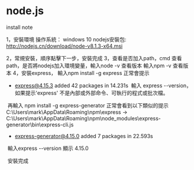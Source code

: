 # node.js
install note

1，安裝環境
  操作系統： windows 10
  nodejs安裝包: http://nodejs.cn/download/node-v8.1.3-x64.msi

2，常規安裝，順序點擊下一步，安裝完成
3，查看是否加入path，cmd 查看 path，是否將nodejs加入環境變量，輸入node -v 查看版本
  輸入npm -v 查看版本
4，安裝express， 輸入npm install -g express 正常會提示
  + express@4.15.3
  added 42 packages in 14.231s
  輸入 express --version，如果提示'express' 不是內部或外部命令、可執行的程式或批次檔。
  
  再輸入 npm install -g express-generator 正常會看到以下類似的提示
  C:\Users\mark\AppData\Roaming\npm\express -> C:\Users\mark\AppData\Roaming\npm\node_modules\express-generator\bin\express-cli.js
  + express-generator@4.15.0
  added 7 packages in 22.593s
  
  輸入express --version 顯示 4.15.0
  
  安裝完成
